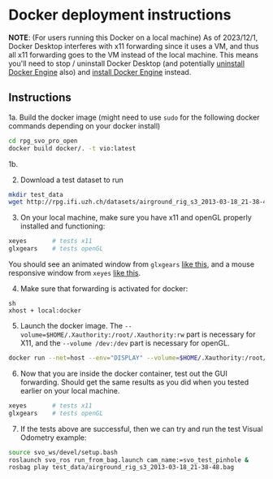 # Docker deployment instructions

**NOTE**: (For users running this Docker on a local machine) As of 2023/12/1, Docker Desktop interferes with x11 forwarding since it uses a VM, and thus all x11 forwarding goes to the VM instead of the local machine. This means you'll need to stop / uninstall Docker Desktop (and potentially [uninstall Docker Engine](https://docs.docker.com/engine/install/ubuntu/#uninstall-docker-engine) also) and [install Docker Engine](https://docs.docker.com/engine/install/ubuntu/) instead.

## Instructions

1a. Build the docker image (might need to use `sudo` for the following docker commands depending on your docker install)
```sh
cd rpg_svo_pro_open
docker build docker/. -t vio:latest
```

1b. 

2. Download a test dataset to run
```sh
mkdir test_data
wget http://rpg.ifi.uzh.ch/datasets/airground_rig_s3_2013-03-18_21-38-48.bag -P test_data/
```

3. On your local machine, make sure you have x11 and openGL properly installed and functioning:
```sh
xeyes       # tests x11
glxgears    # tests openGL
```
You should see an animated window from `glxgears` [like this](http://www.subdude-site.com/WebPages_Local/RefInfo/Computer/Linux/LinuxPerformance/3Dperformance/decopics/glxgears_screenshot_306x326.jpg), and a mouse responsive window from `xeyes` [like this](https://blog.dhampir.no/wp-content/uploads/2012/02/xeyes.png). 

4. Make sure that forwarding is activated for docker:
```
sh
xhost + local:docker
```

5. Launch the docker image. The `--volume=$HOME/.Xauthority:/root/.Xauthority:rw` part is necessary for X11, and the `--volume /dev:/dev` part is necessary for openGL. 
```sh
docker run --net=host --env="DISPLAY" --volume=$HOME/.Xauthority:/root/.Xauthority:rw --volume /dev:/dev --volume $PWD/test_data:/test_data -it vio:latest
```

6. Now that you are inside the docker container, test out the GUI forwarding. Should get the same results as you did when you tested earlier on your local machine.
```sh
xeyes       # tests x11
glxgears    # tests openGL
```

7. If the tests above are successful, then we can try and run the test Visual Odometry example:
```sh
source svo_ws/devel/setup.bash
roslaunch svo_ros run_from_bag.launch cam_name:=svo_test_pinhole &
rosbag play test_data/airground_rig_s3_2013-03-18_21-38-48.bag
```
